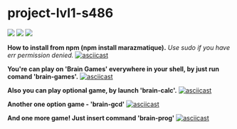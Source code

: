 # project-lvl1-s486
<a href="https://codeclimate.com/github/codeclimate/codeclimate/maintainability"><img src="https://api.codeclimate.com/v1/badges/a99a88d28ad37a79dbf6/maintainability" /></a>
<a href="https://codeclimate.com/github/codeclimate/codeclimate/test_coverage"><img src="https://api.codeclimate.com/v1/badges/a99a88d28ad37a79dbf6/test_coverage" /></a>
<a href="https://travis-ci.com/marazmatique/project-lvl1-s486"><img src="https://travis-ci.com/marazmatique/project-lvl1-s486.svg?branch=master"></a>

**How to install from npm (npm install marazmatique).**
_Use sudo if you have err permission denied._
[![asciicast](https://asciinema.org/a/MPt0QWzQyEhxfOuB63nA9U0Bl.svg)](https://asciinema.org/a/MPt0QWzQyEhxfOuB63nA9U0Bl)

**You're can play on 'Brain Games' everywhere in your shell, by just run comand 'brain-games'.**
[![asciicast](https://asciinema.org/a/fEvhA0BzvW1Sfk9Ln2JjCDj5O.svg)](https://asciinema.org/a/fEvhA0BzvW1Sfk9Ln2JjCDj5O)

**Also you can play optional game, by launch 'brain-calc'.**
[![asciicast](https://asciinema.org/a/cx19lPfxPUeF7fVdiAhRoaEvS.svg)](https://asciinema.org/a/cx19lPfxPUeF7fVdiAhRoaEvS)

**Another one option game - 'brain-gcd'**
[![asciicast](https://asciinema.org/a/hE37HNWUbtKGyyEoCAT1XuKH2.svg)](https://asciinema.org/a/hE37HNWUbtKGyyEoCAT1XuKH2)

**And one more game! Just insert command 'brain-prog'**
[![asciicast](https://asciinema.org/a/3W3az7CmIkzm392KpVb6GV86U.svg)](https://asciinema.org/a/3W3az7CmIkzm392KpVb6GV86U)